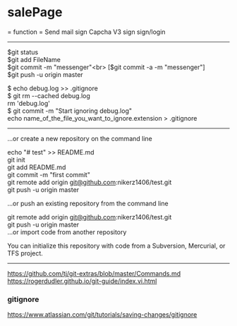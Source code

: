# salePage
= function =
Send mail sign
Capcha V3 sign
sign/login

---------

$git status<br>
$git add FileName<br>
$git commit -m "messenger"<br>
[$git commit -a -m "messenger"]<br>
$git push -u origin master<br>

$ echo debug.log >> .gitignore<br>
$ git rm --cached debug.log<br>
rm 'debug.log'<br>
$ git commit -m "Start ignoring debug.log"<br>
echo name_of_the_file_you_want_to_ignore.extension > .gitignore<br>

----------
…or create a new repository on the command line

echo "# test" >> README.md<br>
git init<br>
git add README.md<br>
git commit -m "first commit"<br>
git remote add origin git@github.com:nikerz1406/test.git<br>
git push -u origin master<br>

…or push an existing repository from the command line

git remote add origin git@github.com:nikerz1406/test.git<br>
git push -u origin master<br>
…or import code from another repository<br>

You can initialize this repository with code from a Subversion, Mercurial, or TFS project.<br>

------------
https://github.com/tj/git-extras/blob/master/Commands.md <br>
https://rogerdudler.github.io/git-guide/index.vi.html <br>
### gitignore
https://www.atlassian.com/git/tutorials/saving-changes/gitignore <br>

